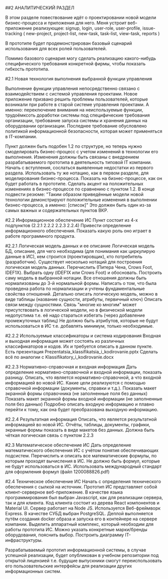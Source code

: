 ##2 АНАЛИТИЧЕСКИЙ РАЗДЕЛ

В этом разделе повествование идёт о проектировании новой модели бизнес-процесса и приложения для него.
Меня устроит веб-приложение реализующее: 
signup, 
login,
user-role, 
user-profile, 
issue-tracking (
	new-project, 
	project-list, 
	new-task, 
	task-list, 
	view-task,
	reports
)

В прототипе будет продемонстрирован базовый сценарий использования для всех ролей пользователей.

Помимо базового сценария могу сделать реализацию какого-нибудь специфического требования конкретной фирмы, чтобы показать гибкость прототипа.
 



#2.1 Новая технология выполнения выбранной функции управления

Выполнение функции управления непосредственно связано с взаимодействием с системой управления проектами.
Новое приложение призвано решить проблемы пользователей, которые возникали при работе в старой системе управления проектами. А именно: переключение внимания на неиспользуемые функции, трудоёмксоть доработки системы под специфические требования организации, требование запуска системы и хранения данных на оборудовании организации. Последнее требование обусловлено политикой информационной безопасности, которая может применяться в IT-компании.

Пункт должен быть подобен 1.2 по структуре, но теперь нужно смоделировать бизнес-процесс с учетом изменений в технологии его выполнения.
Изменения должны быть связаны с внедрением разрабатываемого прототипа в деятельность типовой IT компании.
Начать с вступления, сослаться выявленные недостатки из первого раздела. Использовать ту же нотацию, как в первом разделе, для моделирования бизнес-процесса.
Показать на бизнес-процессе, как он будет работать в прототипе. Сделать акцент на положительных изменениях в бизнес-процессе по сравнению с пунктом 1.2.
В конце подвести резюме: "Таким образом приведённые модели новой технологии демонстрируют положительные изменения в выполнении бизнес-процесса, а именно: [список]"
Это должен быть один из-за самых важных и содержательных пунктов ВКР.
 
#2.2 Информационное обеспечение ИС
Пункт состоит из 4-х подпунктов (2.2.1 2.2.2 2.2.3 2.2.4)
Привести определение информационного обеспечения. Показать какую роль оно играет в работе программного продукта.
 
#2.2.1 Логическая модель данных и ее описание
Логическая модель БД, описание, для чего необходима (для понимания как циркулирую данные в ИС), кем строится (проектировщик), кто потребитель (разработчик).
Существует несколько нотаций для построения логическая модель данных. Перечислить (Питера Чена, Crows Foot, IDEF1X). Выбрать одну (IDEF1X или Crows Foot) и обосновать.
Построить саму модель в выбранной нотации.
Все отношения должны быть нормализованы до 3-й нормальной формы. Написать о том, что была проведена работа по нормализации и учтены фундаментальные свойства отношений.
Детально описать логическую модель, можно в виде таблицы (название сущности, атрибуты, первичный ключ)
Описать связи между сущностями. Связь "многие ко многим" может присутствовать в логической модели, но в физической модели недопустима т.е. её надо стараться избегать (через добавление промежуточных таблиц)
Не должно быть атрибутов, которые не будут использоваться в ИС т.е. добавлять минимум, только необходимые.
 
#2.2.2 Используемые классификаторы и система кодирования
Входная и выходная информация может состоять из различных классификаторов и кодов. Их и требуется описать в данном пункте.
Есть презентация Prezentatsia_klassifikatsia_i_kodirovanie.pptx
Сделать всё по аналогии с Klassifikatory_i_kodirovanie.docx
 
#2.2.3 Нормативно-справочная и входная информация
Дать определение нормативно-справочной и входной информации, показать разницу.
Описать, что является нормативно-справочной, а что входной информацией во новой ИС.
Какие цели реализуются с помощью справочной информации (документы, справки и т.д.).
Показать макет экранной формы справочника (не заполненные поля без данных)
Показать макет экранной формы входной информации (не заполненные поля без данных)
Подробно описать входную информацию и плавно перейти к тому, как она будет преобразована выходную информацию.
 
#2.2.4 Результатная информация
Описать, что является результатной информацией во новой ИС.
Отчёты, таблицы, документы, графики, экранные формы показать в виде макетов без данных.
Должна быть чёткая логическая связь с пунктом 2.2.3
 
#2.3 Математическое обеспечение ИС
Дать определение математического обеспечения ИС с учётом понятия обеспечивающих подсистем.
Перечислить и описать все математические формулы, по которым проходят вычисления в ИС.
Не должно быть формул, которые не будут использоваться в ИС.
Использовать международный стандарт для оформления формул (файл 1200088826.pdf)
 
#2.4 Техническое обеспечение ИС
Начать с определения технического обеспечения с сылкой на источник.
Прототип ИС представляет собой клиент-серверное веб-приложение.
В качестве языка программирования был выбран Javascript, как для реализации сервера, так и для клиента.
Код клиента состоит из дерева React компонентов и Material UI.
Сервер работает на Node JS. Используется Веб-фреймворк Express. В качестве СУБД выбран PostgreSQL.
Деплой выполняется путём создания docker образа и запуска его в контейнере на сервере компании.
Выделить аппаратный комплекс, который необходим для работы прототипа ИС.
Можно указать конкретные марки/бренды оборудования, пояснить выбор.
Построить диаграмму IT-инфраструктуры.



Разрабатываемый прототип информационной системы, в случае успешной реализации, будет опубликован в учебном репозитории под открытой лицензией т.е. будущие выпускники смогут переиспользовать его пользовательские интерфейсы для реализации других информационных систем.
